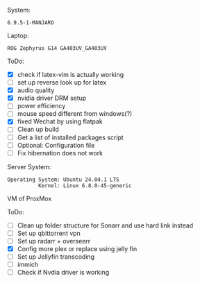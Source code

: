 System: 
```
6.9.5-1-MANJARO
```

Laptop:
```
ROG Zephyrus G14 GA403UV_GA403UV
```

ToDo:
- [x] check if latex-vim is actually working
- [ ] set up reverse look up for latex
- [x] audio quality
- [x] nvidia driver DRM setup
- [ ] power efficiency
- [ ] mouse speed different from windows(?)
- [x] fixed Wechat by using flatpak
- [ ] Clean up build
- [ ] Get a list of installed packages script
- [ ] Optional: Configuration file
- [ ] Fix hibernation does not work

Server System:
```
Operating System: Ubuntu 24.04.1 LTS
          Kernel: Linux 6.8.0-45-generic
```
VM of ProxMox

ToDo:
- [ ] Clean up folder structure for Sonarr and use hard link instead
- [ ] Set up qbittorrent vpn
- [ ] Set up radarr + overseerr
- [x] Config more plex or replace using jelly fin
- [ ] Set up Jellyfin transcoding
- [ ] immich
- [ ] Check if Nvdia driver is working
